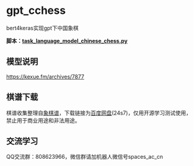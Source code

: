 # gpt_cchess
bert4keras实现gpt下中国象棋

**脚本：[task_language_model_chinese_chess.py](https://github.com/bojone/bert4keras/blob/master/examples/task_language_model_chinese_chess.py)**

## 模型说明

https://kexue.fm/archives/7877


## 棋谱下载

棋谱收集整理自[象棋谱](https://www.xqipu.com/)，下载链接为[百度网盘](https://pan.baidu.com/s/1JYO3gT84YqMbNs_SsX_hdQ)(24s7)，仅用开源学习测试使用，禁止用于商业用途和非法用途。

## 交流学习

QQ交流群：808623966，微信群请加机器人微信号spaces_ac_cn
